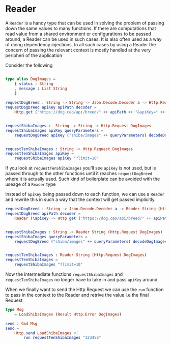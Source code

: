 # Reader

A ```Reader``` is a handy type that can be used in solving the problem of passing down the same values to many functions.
If there are computations that read value from a shared environment or configurations to be passed around, a Reader can be used in such cases. It is also often used as a way of doing dependency injections. In all such cases by using a Reader the concern of passing the relevant context is mostly handled at the very peripheri of the application


Consider the following

```elm

type alias DogImages =
    { status : String
    , message : List String
    }
    
requestDogBreed : String -> String -> Json.Decode.Decoder a -> Http.Request a
requestDogBreed apiKey apiPath decoder =
    Http.get ("https://dog.ceo/api/breed/" ++ apiPath ++ "&apiKey=" ++ apiKey) decoder


requestShibaImages :  String -> String -> Http.Request DogImages
requestShibaImages apiKey queryParameters =
    requestDogBreed apiKey ("shiba/images" ++ queryParameters) decodeDogImages


requestTenShibaImages : String -> Http.Request DogImages
requestTenShibaImages apiKey =
    requestShibaImages apiKey "?limit=10"

```

If you look at ```requestTenShibaImages``` you’ll see ```apiKey``` is not used, but is passed through to the other functions until it reaches ```requestDogBreed``` where it is actually used. Such kind of boilerplate can be avoided with the useage of a ```Reader``` type

Instead of ```apiKey``` being passed down to each function, we can use a ```Reader``` and rewrite this in such a way that the context will get passed implicitly.


```elm
requestDogBreed : String -> Json.Decode.Decoder a -> Reader String (Http.Request a)
requestDogBreed apiPath decoder =
    Reader (\apiKey -> Http.get ("https://dog.ceo/api/breed/" ++ apiPath ++ "&apiKey=" ++ apiKey) decoder )


requestShibaImages : String -> Reader String (Http.Request DogImages)
requestShibaImages queryParameters =
    requestDogBreed ("shiba/images" ++ queryParameters) decodeDogImages


requestTenShibaImages : Reader String (Http.Request DogImages)
requestTenShibaImages =
    requestShibaImages "?limit=10"

```

Now the intermediate functions ```requestShibaImages``` and ```requestTenShibaImages``` no longer have to take in and pass ```apiKey``` around.

When we finally want to send the Http Request we can use the ```run``` function to pass in the context to the Reader and retrive the value i.e the final Request

```elm
type Msg
    = LoadShibaImages (Result Http.Error DogImages)

send : Cmd Msg
send =
    Http.send LoadShibaImages <|
        run requestTenShibaImages "123456"

```
